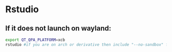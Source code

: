 # Rstudio

## If it does not launch on wayland:
```bash
export QT_QPA_PLATFORM=xcb
rstudio #if you are on arch or derivative then include "--no-sandbox" flag
```
